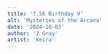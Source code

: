 ```yaml
---
title: '7.56 Birthday 9'
alt: 'Mysteries of the Arcana'
date: '2024-10-03'
author: 'J Gray'
artist: 'Keira'
---
```

